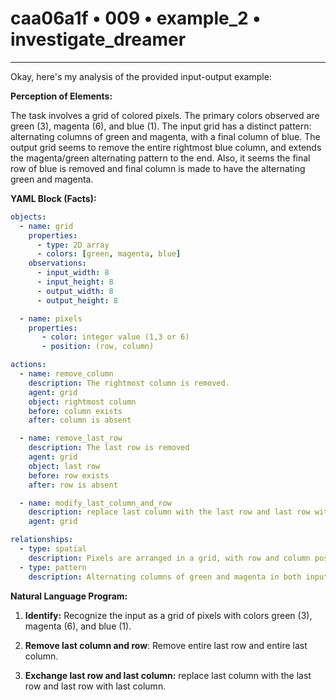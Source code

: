 # caa06a1f • 009 • example_2 • investigate_dreamer

---
Okay, here's my analysis of the provided input-output example:

**Perception of Elements:**

The task involves a grid of colored pixels. The primary colors observed are green (3), magenta (6), and blue (1). The input grid has a distinct pattern: alternating columns of green and magenta, with a final column of blue. The output grid seems to remove the entire rightmost blue column, and extends the magenta/green alternating pattern to the end. Also, it seems the final row of blue is removed and final column is made to have the alternating green and magenta.

**YAML Block (Facts):**



```yaml
objects:
  - name: grid
    properties:
      - type: 2D array
      - colors: [green, magenta, blue]
    observations:
      - input_width: 8
      - input_height: 8
      - output_width: 8
      - output_height: 8

  - name: pixels
    properties:
       - color: integer value (1,3 or 6)
       - position: (row, column)

actions:
  - name: remove_column
    description: The rightmost column is removed.
    agent: grid
    object: rightmost column
    before: column exists
    after: column is absent

  - name: remove_last_row
    description: The last row is removed
    agent: grid
    object: last row
    before: row exists
    after: row is absent

  - name: modify_last_column_and_row
    description: replace last column with the last row and last row with last column.
    agent: grid

relationships:
  - type: spatial
    description: Pixels are arranged in a grid, with row and column positions.
  - type: pattern
    description: Alternating columns of green and magenta in both input and output (except for the last blue column of the input).
```



**Natural Language Program:**

1.  **Identify:**  Recognize the input as a grid of pixels with colors green (3), magenta (6), and blue (1).

2. **Remove last column and row**: Remove entire last row and entire last column.

3. **Exchange last row and last column:** replace last column with the last row and last row with last column.

